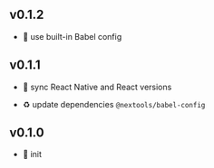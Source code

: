 ## v0.1.2

* 🐞 use built-in Babel config

## v0.1.1

* 🐞 sync React Native and React versions

* ♻️ update dependencies `@nextools/babel-config`

## v0.1.0

* 🐣 init
